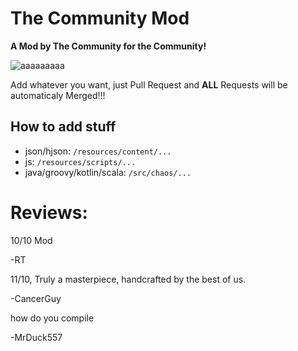 # The Community Mod
**A Mod by The Community for the Community!**

![aaaaaaaaa](https://user-images.githubusercontent.com/54080182/124795209-3d6c4d00-df69-11eb-9325-433a2f56f578.png)


Add whatever you want, just Pull Request and **ALL** Requests will be automaticaly Merged!!!

## How to add stuff
- json/hjson: `/resources/content/...`
- js: `/resources/scripts/...`
- java/groovy/kotlin/scala: `/src/chaos/...`

# Reviews:

10/10 Mod

-RT

11/10, Truly a masterpiece, handcrafted by the best of us.

-CancerGuy

how do you compile

-MrDuck557
